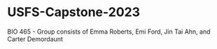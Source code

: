 # USFS-Capstone-2023
BIO 465 - Group consists of Emma Roberts, Emi Ford, Jin Tai Ahn, and Carter Demordaunt
